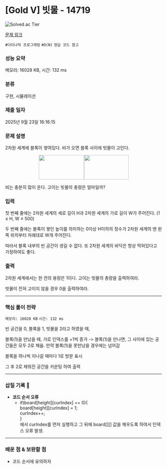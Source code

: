 # [Gold V] 빗물 - 14719 

![Solved.ac Tier](https://img.shields.io/badge/solved.ac-Gold%20V-F29D16?style=for-the-badge&logo=solved.ac)

[문제 링크](https://www.acmicpc.net/problem/14719)


`#다이나믹 프로그래밍` `#O(N)` `정답 코드 참고`

### 성능 요약

메모리: 16028 KB, 시간: 132 ms

### 분류

구현, 시뮬레이션

### 제출 일자

2025년 9월 23일 16:16:15

### 문제 설명

<p>2차원 세계에 블록이 쌓여있다. 비가 오면 블록 사이에 빗물이 고인다.</p>

<p style="text-align: center;"><img alt="" src="https://onlinejudgeimages.s3-ap-northeast-1.amazonaws.com/problem/14719/1.png" style="height:79px; width:146px"><img alt="" src="" style="height:79px; width:143px"></p>

<p>비는 충분히 많이 온다. 고이는 빗물의 총량은 얼마일까?</p>

### 입력 

 <p>첫 번째 줄에는 2차원 세계의 세로 길이 H과 2차원 세계의 가로 길이 W가 주어진다. (1 ≤ H, W ≤ 500)</p>

<p>두 번째 줄에는 블록이 쌓인 높이를 의미하는 0이상 H이하의 정수가 2차원 세계의 맨 왼쪽 위치부터 차례대로 W개 주어진다.</p>

<p>따라서 블록 내부의 빈 공간이 생길 수 없다. 또 2차원 세계의 바닥은 항상 막혀있다고 가정하여도 좋다.</p>

### 출력 

 <p>2차원 세계에서는 한 칸의 용량은 1이다. 고이는 빗물의 총량을 출력하여라.</p>

<p>빗물이 전혀 고이지 않을 경우 0을 출력하여라.</p>

<hr>

### 핵심 풀이 전략

`메모리: 16028 KB`
`시간: 132 ms`

빈 공간을 0,
블록을 1,
빗물을 2라고 하였을 때,

블록(1)을 만났을 때, 가로 인덱스를 +1씩 증가 -> 블록(1)을 만나면, 그 사이에 있는 공간들은 모두 2로 채움.
만약 블록(1)을 못만났을 경우에는 넘어감

블록을 하나씩 지나갈 때마다 1로 방문 표시

그 후 2로 채워진 공간을 카운팅 하여 출력

---

### 삽질 기록 🧠

- **코드 순서 오류**
    - if(board[height][curIndex] == 0){ <br>
      board[height][curIndex] = 1;  <br>
      curIndex++; <br>
      } <br>
    에서 curIndex를 먼저 실행하고 그 뒤에 board[][] 값을 채우도록 하여서 인덱스 오류 발생.

---

### 배운 점 & 보완할 점
- 코드 순서에 유의하자
